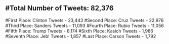 #Total Number of Tweets: 82,376 
---
#First Place: Clinton Tweets - 23,443
#Second Place: Cruz Tweets - 22,976
#Third Place: Sanders Tweets - 11,093
#Fourth Place: Rubio Tweets - 11,056
#Fifth Place: Trump Tweets - 8,174
#Sixth Place: Kasich Tweets - 1,986
#Seventh Place: Jeb! Tweets - 1,857
#Last Place: Carson Tweets - 1,792
